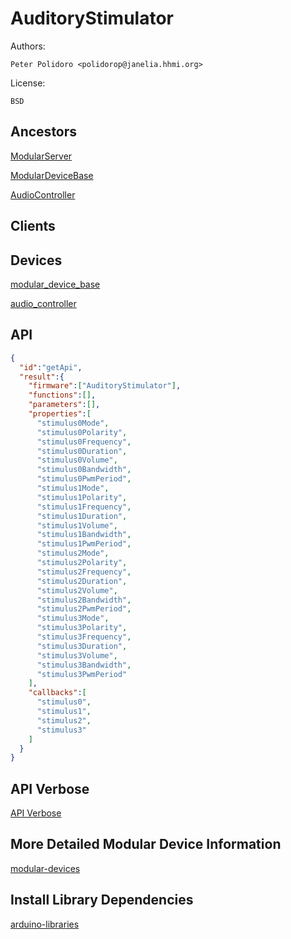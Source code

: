 # AuditoryStimulator

Authors:

    Peter Polidoro <polidorop@janelia.hhmi.org>

License:

    BSD

## Ancestors

[ModularServer](https://github.com/janelia-arduino/ModularServer)

[ModularDeviceBase](https://github.com/janelia-arduino/ModularDeviceBase)

[AudioController](https://github.com/janelia-arduino/AudioController)

## Clients

## Devices

[modular_device_base](https://github.com/janelia-modular-devices/modular_device_base.git)

[audio_controller](https://github.com/janelia-modular-devices/audio_controller.git)

## API

```json
{
  "id":"getApi",
  "result":{
    "firmware":["AuditoryStimulator"],
    "functions":[],
    "parameters":[],
    "properties":[
      "stimulus0Mode",
      "stimulus0Polarity",
      "stimulus0Frequency",
      "stimulus0Duration",
      "stimulus0Volume",
      "stimulus0Bandwidth",
      "stimulus0PwmPeriod",
      "stimulus1Mode",
      "stimulus1Polarity",
      "stimulus1Frequency",
      "stimulus1Duration",
      "stimulus1Volume",
      "stimulus1Bandwidth",
      "stimulus1PwmPeriod",
      "stimulus2Mode",
      "stimulus2Polarity",
      "stimulus2Frequency",
      "stimulus2Duration",
      "stimulus2Volume",
      "stimulus2Bandwidth",
      "stimulus2PwmPeriod",
      "stimulus3Mode",
      "stimulus3Polarity",
      "stimulus3Frequency",
      "stimulus3Duration",
      "stimulus3Volume",
      "stimulus3Bandwidth",
      "stimulus3PwmPeriod"
    ],
    "callbacks":[
      "stimulus0",
      "stimulus1",
      "stimulus2",
      "stimulus3"
    ]
  }
}
```

## API Verbose

[API Verbose](./api/)

## More Detailed Modular Device Information

[modular-devices](https://github.com/janelia-modular-devices/modular-devices)

## Install Library Dependencies

[arduino-libraries](https://github.com/janelia-arduino/arduino-libraries)
